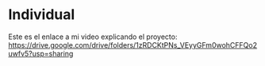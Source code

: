 # Individual
Este es el enlace a mi video explicando el proyecto: https://drive.google.com/drive/folders/1zRDCKtPNs_VEyyGFm0wohCFFQo2uwfv5?usp=sharing
